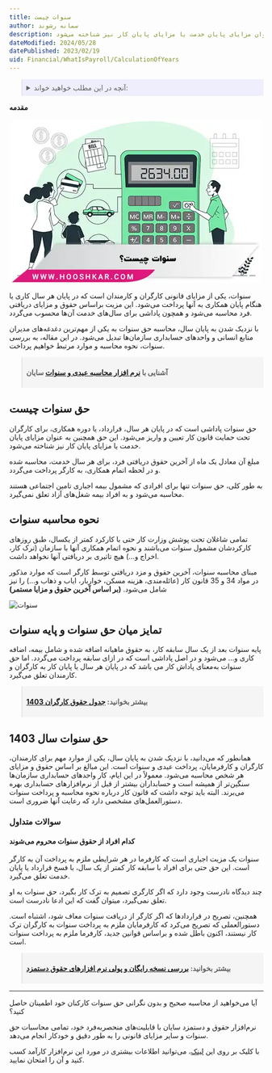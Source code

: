 ```yaml
---
title: سنوات چیست
author: سمانه رشوند  
description: پاداشی که در پایان هر سال، قرارداد، یا دوره همکاری، برای کارگران تحت حمایت قانون کار تعیین و واریز می‌شود. این حق همچنین به عنوان مزایای پایان خدمت یا مزایای پایان کار نیز شناخته می‌شود.
dateModified: 2024/05/28
datePublished: 2023/02/19
uid: Financial/WhatIsPayroll/CalculationOfYears
---
```

<blockquote style="background-color:#eeeefc; padding:0.5rem">
<details>
  <summary>آنچه در این مطلب خواهید خواند:</summary>
  <ul>
    <li>حق سنوات چیست</li>
    <li>نحوه محاسبه سنوات</li>
    <li>تمایز میان حق سنوات و پایه سنوات</li>
    <li>حق سنوات سال 1403</li>
    <li>کدام افراد از حقوق سنوات محروم می‌شوند</li>
  </ul>
</details>

</blockquote>

**مقدمه**

![سنوات چیست](./Images/CalculationOfYears-02.webp)

سنوات، یکی از مزایای قانونی کارگران و کارمندان است که در پایان هر سال کاری یا هنگام پایان همکاری به آنها پرداخت می‌شود. این مزیت براساس حقوق و مزایای دریافتی فرد محاسبه می‌شود و همچون پاداشی برای سال‌های خدمت آن‌ها محسوب می‌گردد. 

با نزدیک شدن به پایان سال، محاسبه حق سنوات به یکی از مهم‌ترین دغدغه‌های مدیران منابع انسانی و واحدهای حسابداری سازمان‌ها تبدیل می‌شود.
در این مقاله، به بررسی سنوات، نحوه محاسبه و موارد مرتبط خواهیم پرداخت.

<blockquote style="background-color:#f5f5f5; padding:0.5rem">
<p><strong>آشنایی با <a href="https://www.hooshkar.com/Software/Sayan/Module/Payroll" target="_blank">نرم افزار محاسبه عیدی و سنوات</a> سایان</strong></p></blockquote>

## حق سنوات چیست

حق سنوات پاداشی است که در پایان هر سال، قرارداد، یا دوره همکاری، برای کارگران تحت حمایت قانون کار تعیین و واریز می‌شود. این حق همچنین به عنوان مزایای پایان خدمت یا مزایای پایان کار نیز شناخته می‌شود. 

مبلغ آن معادل یک ماه از آخرین حقوق دریافتی فرد، برای هر سال خدمت، محاسبه شده و در لحظه اتمام همکاری، به کارگر پرداخت می‌گردد.

به طور کلی، حق سنوات تنها برای افرادی که مشمول بیمه اجباری تامین اجتماعی هستند محاسبه می‌شود و به افراد بیمه شغل‌های آزاد تعلق نمی‌گیرد.

##  نحوه محاسبه سنوات

تمامی شاغلان تحت پوشش وزارت کار حتی با کارکرد کمتر از یکسال، طبق روزهای کارکردشان مشمول سنوات می‌باشند و نحوه اتمام همکاری آنها با سازمان (ترک کار، اخراج و...) هیچ تاثیری بر دریافتی آنها نخواهد داشت.

مبنای محاسبه سنوات، آخرین حقوق و مزد دریافتی توسط کارگر است که موارد مذکور در مواد 34 و 35 قانون کار (عائله‌مندی، هزینه مسکن، خواربار، ایاب و ذهاب و...) را نیز شامل می‌شود. **(بر اساس آخرین حقوق و مزایا مستمر)**


![سنوات](./Images/CalculationOfYears.webp)

## تمایز میان حق سنوات و پایه سنوات

 پایه سنوات بعد از یک سال سابقه کار، به حقوق ماهیانه اضافه شده و شامل بیمه، اضافه کاری و… می‌شود و در اصل پاداشی است که در ازای سابقه پرداخت می‌گردد. اما حق سنوات به‌معنای پاداش کار می باشد که در پایان هر سال یا پایان کار به کارگران و کارمندان تعلق می‌گیرد.

<blockquote style="background-color:#f5f5f5; padding:0.5rem">
<p><strong>بیشتر بخوانید: <a href="https://www.hooshkar.com/Wiki/Payroll/Payroll1403" target="_blank">جدول حقوق کارگران 1403</a></strong></p></blockquote>

## حق سنوات سال 1403
همانطور که می‌دانید، با نزدیک شدن به پایان سال، یکی از موارد مهم برای کارمندان، کارگران و کارفرمایان، پرداخت عیدی و سنوات است. این مبالغ بر اساس حقوق و مزایای هر شخص محاسبه می‌شود. معمولاً در این ایام، کار واحدهای حسابداری سازمان‌ها سنگین‌تر از همیشه است و حسابداران بیشتر از قبل از نرم‌افزارهای حسابداری بهره می‌برند. 
البته باید توجه داشت که قانون کار درباره نحوه محاسبه و پرداخت سنوات دستورالعمل‌های مشخصی دارد که رعایت آنها ضروری است. 

### سوالات متداول

#### کدام افراد از حقوق سنوات محروم می‌شوند

سنوات یک مزیت اجباری است که کارفرما در هر شرایطی ملزم به پرداخت آن به کارگر است. این حق حتی برای افراد با سابقه کار کمتر از یک سال، با فسخ قرارداد یا پایان خدمت تعلق می‌گیرد. 

چند دیدگاه نادرست وجود دارد که اگر کارگری تصمیم به ترک کار بگیرد، حق سنوات به او تعلق نمی‌گیرد، میتوان گفت که این ادعا نادرست است. 

همچنین، تصریح در قراردادها که اگر کارگر از دریافت سنوات معاف شود، اشتباه است. دستورالعملی که تصریح می‌کرد که کارفرمایان ملزم به پرداخت سنوات به کارگران ترک کار نیستند، اکنون باطل شده و براساس قوانین جدید، کارفرما ملزم به پرداخت سنوات است.


<blockquote style="background-color:#f5f5f5; padding:0.5rem">
<strong><p>بیشتر بخوانید: <a href="https://www.hooshkar.com/Wiki/Financial/AllAboutSalary" target="_blank">بررسی نسخه رایگان و پولی نرم افزارهای حقوق دستمزد</a></strong></p></blockquote>

---
آیا می‌خواهید از محاسبه صحیح و بدون نگرانی حق سنوات کارکنان خود اطمینان حاصل کنید؟ 

نرم‌افزار حقوق و دستمزد سایان با قابلیت‌های منحصربه‌فرد خود، تمامی محاسبات حق سنوات و سایر مزایای قانونی را به طور دقیق و خودکار انجام می‌دهد. 

با کلیک بر روی این <a href="https://www.hooshkar.com/Software/Sayan/Module/Payroll" target="_blank">لینک</a>، می‌توانید اطلاعات بیشتری در مورد این نرم‌افزار کارآمد کسب کنید و آن را امتحان نمایید.
